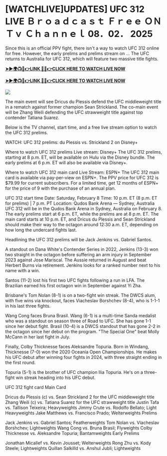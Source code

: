 # [WATCHLIVE]UPDATES] UFC 312 LIVE Ｂｒｏａｄｃａｓｔ Ｆｒｅｅ ＯＮ Ｔｖ Ｃｈａｎｎｅｌ 08．02． 2025

Since this is an official PPV fight, there isn't a way to watch UFC 312 online for free. However, the early prelims and prelims stream on ... The UFC returns to Australia for UFC 312, which will feature two massive title fights. 

**[➤►🌍📺📱👉LINK 🔴✅👉CLICK HERE TO WATCH LIVE NOW](https://asho-paad-khao.blogspot.com/2025/02/uf.html)**

**[➤►🌍📺📱👉LINK 🔴✅👉CLICK HERE TO WATCH LIVE NOW](https://asho-paad-khao.blogspot.com/2025/02/uf.html)**

[![](https://blogger.googleusercontent.com/img/b/R29vZ2xl/AVvXsEhPny_OcYwXNkoBv2GQS7pdU8zWexW1VOdQ00RvjBySHV-GOUMqWZMYlbJ9_ZesDjY7BIETpQ2E1DMCxGBPyeQdh1O8NvNKACAa6RXHuc-G55Zcd-Ie1FI3PxSwA-jS2U8_hGP5Eo3jhchJKpcjTJR-GnapCXmL3McY3Q9yVtiVFbkNW9bHDVuQ5UZp8Ig/w524-h295/UFC%20Main.gif)](https://asho-paad-khao.blogspot.com/2025/02/uf.html)

The main event will see Dricus du Plessis defend the UFC middleweight title in a rematch against former champion Sean Strickland. The co-main event will be Zhang Weili defending the UFC strawweight title against top contender Tatiana Suarez. 

Below is the TV channel, start time, and a free live stream option to watch the UFC 312 prelims.

WATCH: UFC 312 prelims: du Plessis vs. Strickland 2 on Disney+

Where to watch UFC 312 prelims
Live stream: Disney+
The UFC 312 prelims, starting at 8 p.m. ET, will be available on Hulu via the Disney bundle. The early prelims at 6 p.m. ET will also be available via Disney+.

Where to watch UFC 312 main card
Live Stream: ESPN+
The UFC 312 main card is available via pay-per-view on ESPN+. The PPV price for UFC 312 is $79.99 for current subscribers. For a limited time, get 12 months of ESPN+ for the price of 9 with the purchase of an annual plan.

UFC 312 start time
Date: Saturday, February 8
Time: 10 p.m. ET (8 p.m. ET for prelims) | 7 p.m. PT
Location: Qudos Bank Arena — Sydney, Australia
UFC 312 will be in the Qudos Bank Arena in Sydney, Australia on February 8. The early prelims start at 6 p.m. ET, while the prelims are at 8 p.m. ET. The main card starts at 10 p.m. ET, and Dricus du Plessis and Sean Strickland should make their way to the octagon around 12:30 a.m. ET, depending on how long the undercard fights last.

Headlining the UFC 312 prelims will be Jack Jenkins vs. Gabriel Santos. 

A standout on Dana White's Contender Series in 2022, Jenkins (13-3) won two straight in the octagon before suffering an arm injury in September 2023 against Jose Mariscal. The Aussie returned in August and beat Herbert Burns via retirement. Jenkins looks for a ranked number next to his name with a win. 

Santos (11-2) lost his first two UFC fights following a run in LFA. The Brazilian earned his first octagon win in September against Yi Zha. 

Brisbane's Tom Nolan (8-1) is on a two-fight win streak. The DWCS alum, with five wins via knockout, faces Viacheslav Borshchev (8-4), who is 1-1-1 in his last three fights. 

Wang Cong faces Bruna Brasil. Wang (6-1) is a multi-time Sanda medalist who was a standout on season three of Road to UFC. She has gone 1-1 since her debut fight. Brasil (10-4) is a DWCS standout that has gone 2-2 in the octagon since her debut on the program. "The Special One" beat Molly McCann in her last fight in July.

Finally, Colby Thicknesse faces Aleksandre Topuria. Born in Windang, Thicknesse (7-0) won the 2020 Oceania Open Championships. He makes his UFC debut after winning four fights in 2024, with three straight ending in the first round.

Topuria (5-1) is the brother of UFC champion Ilia Topuria. He's on a three-fight win streak heading into his UFC debut.

UFC 312 fight card
Main Card

Dricus du Plessis (c) vs. Sean Strickland 2 for the UFC middleweight title
Zhang Weili (c) vs. Tatiana Suarez for the UFC strawweight title
Justin Tafa vs. Tallison Teixeira; Heavyweights
Jimmy Crute vs. Rodolfo Bellato; Light Heavyweights
Jake Matthews vs. Francisco Prado; Welterweights
Prelims

Jack Jenkins vs. Gabriel Santos; Featherweights
Tom Nolan vs. Viacheslav Borshchev; Lightweights
Wang Cong vs. Bruna Brasil; Flyweights
Colby Thicknesse vs. Aleksandre Topuria; Bantamweights
Early Prelims

Jonathan Micallef vs. Kevin Jousset; Welterweights
Rong Zhu vs. Kody Steele; Lightweights
Quillan Salkilld vs. Anshul Jubli; Lightweights

